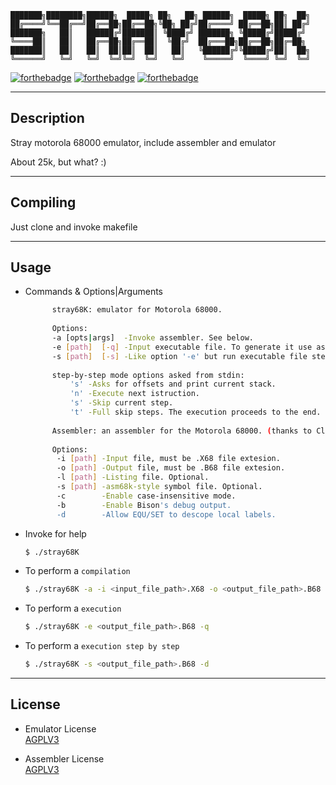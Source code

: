 
	███████╗████████╗██████╗  █████╗ ██╗   ██╗ ██████╗  █████╗ ██╗  ██╗
	██╔════╝╚══██╔══╝██╔══██╗██╔══██╗╚██╗ ██╔╝██╔════╝ ██╔══██╗██║ ██╔╝
	███████╗   ██║   ██████╔╝███████║ ╚████╔╝ ███████╗ ╚█████╔╝█████╔╝ 
	╚════██║   ██║   ██╔══██╗██╔══██║  ╚██╔╝  ██╔═══██╗██╔══██╗██╔═██╗ 
	███████║   ██║   ██║  ██║██║  ██║   ██║   ╚██████╔╝╚█████╔╝██║  ██╗
	╚══════╝   ╚═╝   ╚═╝  ╚═╝╚═╝  ╚═╝   ╚═╝    ╚═════╝  ╚════╝ ╚═╝  ╚═╝

[![forthebadge](https://img.shields.io/badge/C-BASED-gray?style=for-the-badge&logo=c&labelColor=0000FF&logoColor=darkgray)]()
[![forthebadge](https://img.shields.io/badge/Yacc-BASED-gray?style=for-the-badge&labelColor=0000FF&logoColor=darkgray)]()
[![forthebadge](https://img.shields.io/badge/Lex-BASED-gray?style=for-the-badge&labelColor=0000FF&logoColor=darkgray)]()

---                                                     

## Description
              
Stray motorola 68000 emulator, include assembler and emulator   

About 25k, but what? :)

---

## Compiling

Just clone and invoke makefile

---

## Usage

- Commands & Options|Arguments
  ```bash
        stray68K: emulator for Motorola 68000.
        
        Options:
        -a [opts|args]  -Invoke assembler. See below.
        -e [path]  [-q] -Input executable file. To generate it use assembler options. [-q] mean qiuet opt.
        -s [path]  [-s] -Like option '-e' but run executable file step-by-step (debug mode). [-d] mean descriptive opt.
           
        step-by-step mode options asked from stdin:
            's' -Asks for offsets and print current stack.
            'n' -Execute next istruction.
            's' -Skip current step.
            't' -Full skip steps. The execution proceeds to the end.
        
        Assembler: an assembler for the Motorola 68000. (thanks to Clownacy)
        
        Options:
         -i [path] -Input file, must be .X68 file extesion.
         -o [path] -Output file, must be .B68 file extesion.
         -l [path] -Listing file. Optional.
         -s [path] -asm68k-style symbol file. Optional.
         -c        -Enable case-insensitive mode.
         -b        -Enable Bison's debug output.
         -d        -Allow EQU/SET to descope local labels.
  ```


- Invoke for help
  ```bash
  $ ./stray68K 
  ```
- To perform a ```compilation```
  ```bash
  $ ./stray68K -a -i <input_file_path>.X68 -o <output_file_path>.B68
  ```
- To perform a ```execution```
  ```bash
  $ ./stray68K -e <output_file_path>.B68 -q
  ```
- To perform a ```execution step by step```
  ```bash
  $ ./stray68K -s <output_file_path>.B68 -d
  ```

---

## License
- Emulator License  
[AGPLV3](https://github.com/Mastro-Gibbs/stray68K/blob/main/LICENSE)

- Assembler License  
[AGPLV3](https://github.com/Mastro-Gibbs/stray68K/blob/main/assembler/LICENCE.txt)

